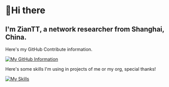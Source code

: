 # 👋Hi there
## I'm  ZianTT, a network researcher from Shanghai, China.

Here's my GitHub Contribute information.

[![My GitHub Information](https://github-readme-stats.vercel.app/api?username=ZianTT&count_private=true&locale=cn&show_icons=true)]()

Here's some skills I'm using in projects of me or my org, special thanks! 

[![My Skills](https://skillicons.dev/icons?i=androidstudio,atom,azure,bash,bootstrap,c,cpp,cloudflare,css,dart,docker,electron,figma,flask,flutter,git,github,go,grafana,graphql,heroku,html,idea,js,jquery,latex,linux,md,mongodb,mysql,nextjs,nginx,nodejs,php,postgres,powershell,py,react,redis,regex,svg,swift,ts,vercel,vim,vite,vscode,vue,webpack,wordpress,workers,xd)]()




